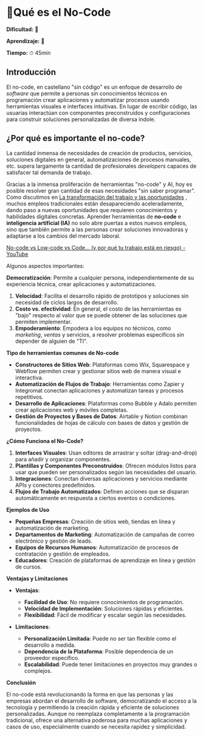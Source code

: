 # 🔹Qué es el No-Code

**Dificultad:** 🌻

**Aprendizaje:** 🍯

**Tiempo:** ⏱ 45min

## Introducción

El no-code, en castellano "sin código" es un enfoque de desarrollo de *software* que permite a personas sin conocimientos técnicos en programación crear aplicaciones y automatizar procesos usando herramientas visuales e interfaces intuitivas. En lugar de escribir código, las usuarias interactúan con componentes preconstruidos y configuraciones para construir soluciones personalizadas de diversa índole.

## **¿Por qué es importante el no-code?**

La cantidad inmensa de necesidades de creación de productos, servicios, soluciones digitales en general, automatizaciones de procesos manuales, etc. supera largamente la cantidad de profesionales *developers* capaces de satisfacer tal demanda de trabajo.

Gracias a la inmensa proliferación de herramientas "no-code" y AI, hoy es posible resolver gran cantidad de esas necesidades "sin saber programar". Como discutimos en [La transformación del trabajo y las oportunidades](../../curriculum_model/lea_model_02_work.md) , muchos empleos tradicionales están desapareciendo aceleradamente, dando paso a nuevas oportunidades que requieren conocimientos y habilidades digitales concretas. Aprender herramientas de **no-code** e **inteligencia artificial (IA)** no solo abre puertas a estos nuevos empleos, sino que también permite a las personas crear soluciones innovadoras y adaptarse a los cambios del mercado laboral.

[No-code vs Low-code vs Code... (y por qué tu trabajo está en riesgo) - YouTube](https://youtu.be/_Du-nvEKKRM?si=xJzv_aZa4txaBVQQ)

Algunos aspectos importantes:

**Democratización**: Permite a cualquier persona, independientemente de su experiencia técnica, crear aplicaciones y automatizaciones.

1. **Velocidad**: Facilita el desarrollo rápido de prototipos y soluciones sin necesidad de  ciclos largos de desarrollo.
2. **Costo vs. efectividad**: En general, el costo de las herramientas es "bajo" respecto al valor que se puede obtener de las soluciones que permiten implementar.
3. **Empoderamiento**: Empodera a los equipos no técnicos, como *marketing*, *ventas* y servicios, a resolver problemas específicos sin depender de alguien de "TI".

**Tipo de herramientas comunes de No-code**

- **Constructores de Sitios Web**: Plataformas como Wix, Squarespace y Webflow permiten crear y gestionar sitios web de manera visual e interactiva.
- **Automatización de Flujos de Trabajo**: Herramientas como Zapier y Integromat conectan aplicaciones y automatizan tareas y procesos repetitivos.
- **Desarrollo de Aplicaciones**: Plataformas como Bubble y Adalo permiten crear aplicaciones web y móviles completas.
- **Gestión de Proyectos y Bases de Datos**: Airtable y Notion combinan funcionalidades de hojas de cálculo con bases de datos y gestión de proyectos.

**¿Cómo Funciona el No-Code?**

1. **Interfaces Visuales**: Usan editores de arrastrar y soltar (drag-and-drop) para añadir y organizar componentes.
2. **Plantillas y Componentes Preconstruidos**: Ofrecen módulos listos para usar que pueden ser personalizados según las necesidades del usuario.
3. **Integraciones**: Conectan diversas aplicaciones y servicios mediante APIs y conectores predefinidos.
4. **Flujos de Trabajo Automatizados**: Definen acciones que se disparan automáticamente en respuesta a ciertos eventos o condiciones.

**Ejemplos de Uso**

- **Pequeñas Empresas**: Creación de sitios web, tiendas en línea y automatización de marketing.
- **Departamentos de Marketing**: Automatización de campañas de correo electrónico y gestión de leads.
- **Equipos de Recursos Humanos**: Automatización de procesos de contratación y gestión de empleados.
- **Educadores**: Creación de plataformas de aprendizaje en línea y gestión de cursos.

**Ventajas y Limitaciones**

- **Ventajas**:
  
  - **Facilidad de Uso**: No requiere conocimientos de programación.
  - **Velocidad de Implementación**: Soluciones rápidas y eficientes.
  - **Flexibilidad**: Fácil de modificar y escalar según las necesidades.

- **Limitaciones**:
  
  - **Personalización Limitada**: Puede no ser tan flexible como el desarrollo a medida.
  - **Dependencia de la Plataforma**: Posible dependencia de un proveedor específico.
  - **Escalabilidad**: Puede tener limitaciones en proyectos muy grandes o complejos.

**Conclusión**

El no-code está revolucionando la forma en que las personas y las empresas abordan el desarrollo de software, democratizando el acceso a la tecnología y permitiendo la creación rápida y eficiente de soluciones personalizadas. Aunque no reemplaza completamente a la programación tradicional, ofrece una alternativa poderosa para muchas aplicaciones y casos de uso, especialmente cuando se necesita rapidez y simplicidad.
